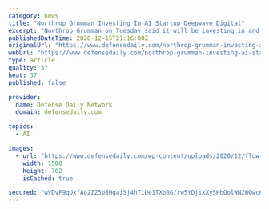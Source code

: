 ```yaml
---
category: news
title: "Northrop Grumman Investing In AI Startup Deepwave Digital"
excerpt: "Northrop Grumman on Tuesday said it will be investing in and collaborating with Deepwave Digital, which is developing artificial intelligence (AI)-based te"
publishedDateTime: 2020-12-15T21:16:00Z
originalUrl: "https://www.defensedaily.com/northrop-grumman-investing-ai-startup-deepwave-digital/business-financial/"
webUrl: "https://www.defensedaily.com/northrop-grumman-investing-ai-startup-deepwave-digital/business-financial/"
type: article
quality: 37
heat: 37
published: false

provider:
  name: Defense Daily Network
  domain: defensedaily.com

topics:
  - AI

images:
  - url: "https://www.defensedaily.com/wp-content/uploads/2020/12/flow-diagram-1500x702.jpg"
    width: 1500
    height: 702
    isCached: true

secured: "wVDvF9qUxfAo2Z25p8HgaiSj4hT1Ue1TXo8G/rw5YDjixXySHbQolWN2WQwc6l9MdwW04cRceC4INjSMVAIytjlxMY5A//wKg5YYfofNn7FpxDf2au73NFDVsiAYacZutMM/0LhfJHFynM0POXlsrwXIumxnBBGEV2r1gU9mCPrU9hchq3Fnj8p63gg4CWQ6UQOzRx6LusBle8sAsakjGb0IzCEbyhVPtN7dgtm8zMT5D5is8qiPFUmi1QULUsBZskldc2hRMu/oSj+78hWInoqFw+ANU/xKJgpvM2F5XjxMoSgTEu5KFDCqpM2L2U9s1bG6VWL3s3x0l7hLNDCaZW3oTbfBZ/Uj7J+/ONQ5DgE=;tKu9WAVqqGR2t7T9yF7KBw=="
---
```


